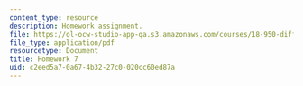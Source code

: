 ```yaml
---
content_type: resource
description: Homework assignment.
file: https://ol-ocw-studio-app-qa.s3.amazonaws.com/courses/18-950-differential-geometry-fall-2008/c2eed5a70a674b3227c0020cc60ed87a_homework7.pdf
file_type: application/pdf
resourcetype: Document
title: Homework 7
uid: c2eed5a7-0a67-4b32-27c0-020cc60ed87a
---
```


